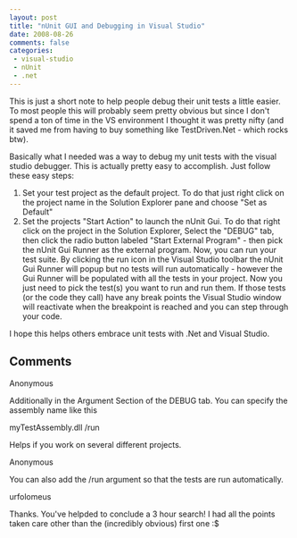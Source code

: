 ```yaml
---
layout: post
title: "nUnit GUI and Debugging in Visual Studio"
date: 2008-08-26
comments: false
categories:
 - visual-studio
 - nUnit
 - .net
---
```

This is just a short note to help people debug their unit tests a little
easier. To most people this will probably seem pretty obvious but since I
don't spend a ton of time in the VS environment I thought it was pretty nifty
(and it saved me from having to buy something like TestDriven.Net - which
rocks btw).  
  
Basically what I needed was a way to debug my unit tests with the visual
studio debugger. This is actually pretty easy to accomplish. Just follow these
easy steps:  
  

  1. Set your test project as the default project. To do that just right click on the project name in the Solution Explorer pane and choose "Set as Default"
  2. Set the projects "Start Action" to launch the nUnit Gui. To do that right click on the project in the Solution Explorer, Select the "DEBUG" tab, then click the radio button labeled "Start External Program" - then pick the nUnit Gui Runner as the external program.
Now, you can run your test suite. By clicking the run icon in the Visual
Studio toolbar the nUnit Gui Runner will popup but no tests will run
automatically - however the Gui Runner will be populated with all the tests in
your project. Now you just need to pick the test(s) you want to run and run
them. If those tests (or the code they call) have any break points the Visual
Studio window will reactivate when the breakpoint is reached and you can step
through your code.  
  
I hope this helps others embrace unit tests with .Net and Visual Studio.

## Comments

Anonymous

Additionally in the Argument Section of the DEBUG tab. You can specify the
assembly name like this  
  
myTestAssembly.dll /run  
  
Helps if you work on several different projects.

Anonymous

You can also add the /run argument so that the tests are run automatically.

urfolomeus

Thanks. You've helpded to conclude a 3 hour search! I had all the points taken
care other than the (incredibly obvious) first one :$

